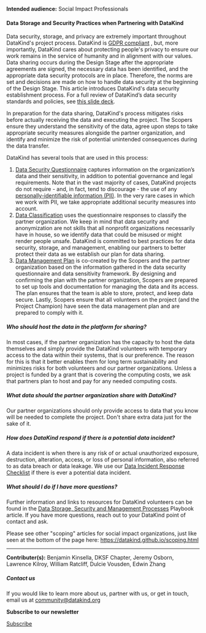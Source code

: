 




**Intended audience:**
Social Impact Professionals






#### Data Storage and Security Practices when Partnering with DataKind


Data security, storage, and privacy are extremely important throughout DataKind's project process. DataKind is [GDPR compliant](https://gdpr.eu/) , but, more importantly, DataKind cares about protecting people's privacy to ensure our work remains in the service of humanity and in alignment with our values. Data sharing occurs during the Design Stage after the appropriate agreements are signed, the necessary data has been identified, and the appropriate data security protocols are in place. Therefore, the norms are set and decisions are made on how to handle data security at the beginning of the Design Stage. This article introduces DataKind's data security establishment process. For a full review of DataKind’s data security standards and policies, see [this slide deck](https://drive.google.com/file/d/19H5Oeyfut1enu2H4v7-lw6MFQ0IpOznk/view?usp=sharing).


In preparation for the data sharing, DataKind's process mitigates risks before actually receiving the data and executing the project. The Scopers ensure they understand the sensitivity of the data, agree upon steps to take appropriate security measures alongside the partner organization, and identify and minimize the risk of potential unintended consequences during the data transfer. 


DataKind has several tools that are used in this process:


1. [Data Security Questionnaire](https://forms.gle/ZzghML8NoZRD82Jr5) captures information on the organization’s data and their sensitivity, in addition to potential governance and legal requirements. Note that in the vast majority of cases, DataKind projects do not require \- and, in fact, tend to discourage \- the use of any [personally\-identifiable information (PII)](https://en.wikipedia.org/wiki/Personal_data). In the very rare cases in which we work with PII, we take appropriate additional security measures into account.
2. [Data Classification](https://drive.google.com/file/d/11sfuF1sDjFCa2-DbTGaArs8KJK3mhmN3/view?usp=sharing) uses the questionnaire responses to classify the partner organization. We keep in mind that data security and anonymization are not skills that all nonprofit organizations necessarily have in house, so we identify data that could be misused or might render people unsafe. DataKind is committed to best practices for data security, storage, and management, enabling our partners to better protect their data as we establish our plan for data sharing.
3. [Data Management Plan](https://docs.google.com/document/d/12U4ptw1EGIzc2T2LzT1jOLQD51Q-qJj4JfIhMLt5iHw/edit?usp=sharing) is co\-created by the Scopers and the partner organization based on the information gathered in the data security questionnaire and data sensitivity framework. By designing and confirming the plan with the partner organization, Scopers are prepared to set up tools and documentation for managing the data and its access. The plan ensures that the team is able to store, protect, and keep data secure. Lastly, Scopers ensure that all volunteers on the project (and the Project Champion) have seen the data management plan and are prepared to comply with it.


##### Who should host the data in the platform for sharing?


In most cases, if the partner organization has the capacity to host the data themselves and simply provide the DataKind volunteers with temporary access to the data within their systems, that is our preference. The reason for this is that it better enables them for long term sustainability and minimizes risks for both volunteers and our partner organizations. Unless a project is funded by a grant that is covering the computing costs, we ask that partners plan to host and pay for any needed computing costs.


##### What data should the partner organization share with DataKind?


Our partner organizations should only provide access to data that you know will be needed to complete the project. Don't share extra data just for the sake of it.


##### How does DataKind respond if there is a potential data incident?


A data incident is when there is any risk of or actual unauthorized exposure, destruction, alteration, access, or loss of personal information, also referred to as data breach or data leakage. We use our [Data Incident Response Checklist](#) if there is ever a potential data incident.


##### What should I do if I have more questions?


Further information and links to resources for DataKind volunteers can be found in the [Data Storage, Security and Management Processes](#) Playbook article. If you have more questions, reach out to your DataKind point of contact and ask.


Please see other "scoping" articles for social impact organizations, just like seen at the bottom of the page here: <https://datakind.github.io/scoping.html>




---


 **Contributer(s):** Benjamin Kinsella, DKSF Chapter, Jeremy Osborn, Lawrence Kilroy, William Ratcliff, Dulcie Vousden, Edwin Zhang







##### Contact us


If you would like to learn more about us, partner with us, or get in touch, email us at community@datakind.org



 
**Subscribe to our newsletter**
  

[Subscribe](https://www.datakind.org/subscribe/)



